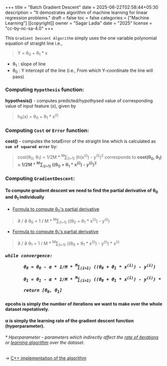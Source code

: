 +++
title = "Batch Gradient Descent"
date = 2025-06-22T02:58:44+05:30
description = "It demostrates algorithm of machine learning for linear regression problems."
draft = false
toc = false
categories = ["Machine Learning"]
[[copyright]]
  owner = "Sagar Ladla"
  date = "2025"
  license = "cc-by-nc-sa-4.0"
+++

This `Gradient Descent Algorithm` simply uses the one variable polynomial equation of straight line i.e.,

> Y = &theta;<sub>0</sub> + &theta;<sub>1</sub> * x

- &theta;<sub>1</sub> : slope of line
- &theta;<sub>0</sub> : Y intercept of the line (i.e., From which Y-coordinate the line will pass)
      
### Computing `Hypothesis` function:
**hypothesis()** - computes predicted/hypothysed value of corresponding value of input feature (x), given by
> h<sub>&theta;</sub>(x) = &theta;<sub>0</sub> + &theta;<sub>1</sub> * x<sup>(i)</sup>

### Computing `Cost` or `Error` function:
**cost()** - computes the totalError of the straight line which is calculated as **`sum of squared error`** by:
> cost(&theta;<sub>0</sub>, &theta;<sub>1</sub>) = 1/2M * <sup>M</sup>&sum;<sub>(i=1)</sub> (h(x<sup>(i)</sup>) - y<sup>(i)</sup>)<sup>2</sup>
corresponds to
> __cost(&theta;<sub>0</sub>, &theta;<sub>1</sub>) = 1/2M * <sup>M</sup>&sum;<sub>(i=1)</sub> ((&theta;<sub>0</sub> + &theta;<sub>1</sub> * x<sup>(i)</sup>) - y<sup>(i)</sup>)<sup>2</sup>__

### Computing `GradientDescent`:
#### To compute gradient descent we need to find the partial derivative of &theta;<sub>0</sub> and &theta;<sub>1</sub> individually
- <u>Formula to compute &theta;<sub>0</sub>'s partial derivative </u>
> &part; / &part; &theta;<sub>0</sub> = 1 / M * <sup>M</sup>&sum;<sub>(i=1)</sub> ((&theta;<sub>0</sub> + &theta;<sub>1</sub> * x<sup>(i)</sup>) - y<sup>(i)</sup>)

- <u>Formula to compute &theta;<sub>1</sub>'s partial derivative </u>
> &part; / &part; &theta;<sub>1</sub> = 1 / M * <sup>M</sup>&sum;<sub>(i=1)</sub> ((&theta;<sub>0</sub> + &theta;<sub>1</sub> * x<sup>(i)</sup>) - y<sup>(i)</sup>) * x<sup>(i)</sup>

<h5><pre>while convergence:<br>
       &theta;<sub>0</sub> = &theta;<sub>0</sub> - &alpha; * 1/M * <sup>M</sup>&sum;<sub>(i=1)</sub> ((&theta;<sub>0</sub> + &theta;<sub>1</sub> * x<sup>(i)</sup>) - y<sup>(i)</sup>)<br>
       &theta;<sub>1</sub> = &theta;<sub>1</sub> - &alpha; * 1/M * <sup>M</sup>&sum;<sub>(i=1)</sub> ((&theta;<sub>0</sub> + &theta;<sub>1</sub> * x<sup>(i)</sup>) - y<sup>(i)</sup>) * x<sup>(i)</sup><br>
       return [&theta;<sub>0</sub>, &theta;<sub>1</sub>]</pre></h5>
      
#### epcohs is simply the number of iterations we want to make over the whole dataset repetatively.
#### &alpha; is simply the learning rate of the gradient descent function (hyperparameter).

###### * Hperparameter - parameters which indirectly affect the <u>rate of iterations</u> or <u>learning algorithm</u> over the dataset.

-> [C++ implementation of the algorithm](https://github.com/sagarladla/everyting_c-cxx/blob/main/gradient-descent/gradient-descent.cpp)
